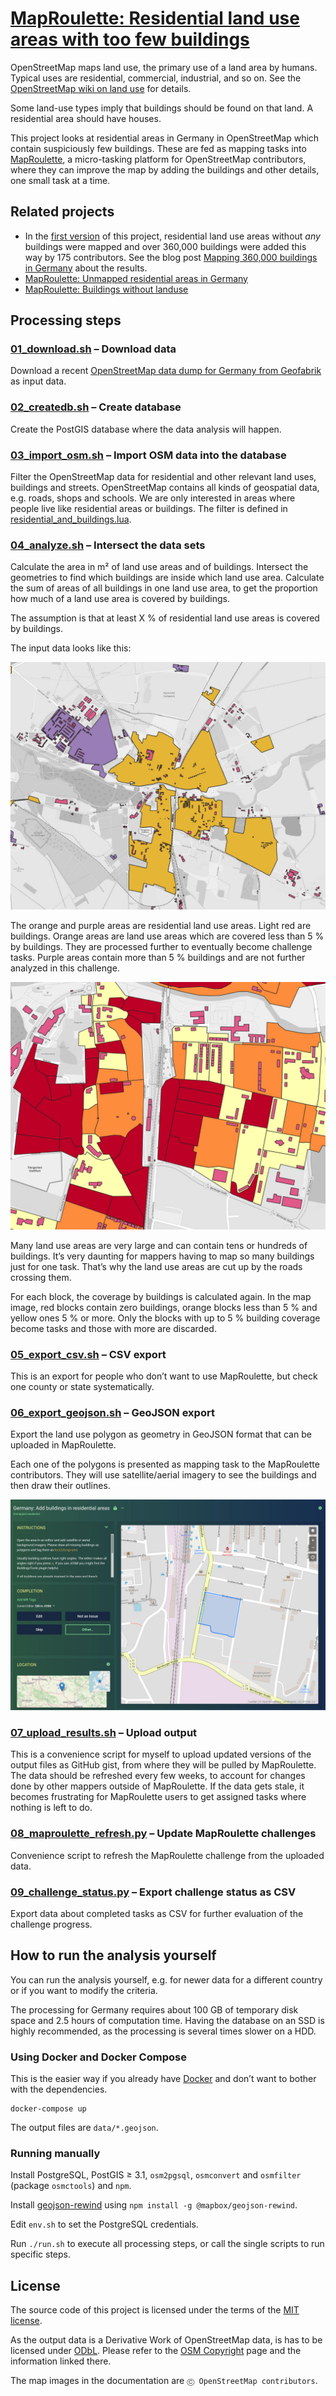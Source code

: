 # [MapRoulette: Residential land use areas with too few buildings](https://maproulette.org/browse/projects/41947)

OpenStreetMap maps land use, the primary use of a land area by humans.
Typical uses are residential, commercial, industrial, and so on. See the
[OpenStreetMap wiki on land use](https://wiki.openstreetmap.org/wiki/Key:landuse)
for details.

Some land-use types imply that buildings should be found on that land. A
residential area should have houses.

This project looks at residential areas in Germany in OpenStreetMap which
contain suspiciously few buildings. These are fed as mapping tasks into
[MapRoulette](https://maproulette.org/browse/projects/41947), a
micro-tasking platform for OpenStreetMap contributors, where they can improve
the map by adding the buildings and other details, one small task at a time.


## Related projects

* In the
  [first version](https://github.com/hfs/landuse_without_buildings/releases/tag/1.0.0)
  of this project, residential land use areas without *any* buildings were
  mapped and over 360,000 buildings were added this way by 175 contributors. See the blog post
  [Mapping 360,000 buildings in Germany](https://www.openstreetmap.org/user/hfs/diary/398014)
  about the results.
* [MapRoulette: Unmapped residential areas in Germany](https://github.com/hfs/unmapped-census)
* [MapRoulette: Buildings without landuse](https://github.com/hfs/buildings_without_landuse)


## Processing steps

### [01_download.sh](01_download.sh) – Download data

Download a recent
[OpenStreetMap data dump for Germany from Geofabrik](https://download.geofabrik.de/europe/germany.html)
as input data.

### [02_createdb.sh](02_createdb.sh) – Create database

Create the PostGIS database where the data analysis will happen.

### [03_import_osm.sh](03_import_osm.sh) – Import OSM data into the database

Filter the OpenStreetMap data for residential and other relevant land uses,
buildings and streets. OpenStreetMap contains all kinds of geospatial data,
e.g. roads, shops and schools. We are only interested in areas where people
live like residential areas or buildings. The filter is defined in
[residential_and_buildings.lua](residential_and_buildings.lua).

### [04_analyze.sh](04_analyze.sh) – Intersect the data sets

Calculate the area in m² of land use areas and of buildings. Intersect the
geometries to find which buildings are inside which land use area. Calculate
the sum of areas of all buildings in one land use area, to get the proportion
how much of a land use area is covered by buildings.

The assumption is that at least X % of residential land use areas is covered by
buildings.

The input data looks like this:

![Map of land use areas and buildings](doc/landuse_buildings.jpg)

The orange and purple areas are residential land use areas. Light red are
buildings. Orange areas are land use areas which are covered less than 5 % by
buildings. They are processed further to eventually become challenge tasks.
Purple areas contain more than 5 % buildings and are not further analyzed in
this challenge.

![Map of land use areas split by streets](doc/landuse_split.jpg)

Many land use areas are very large and can contain tens or hundreds of
buildings. It’s very daunting for mappers having to map so many buildings just
for one task. That’s why the land use areas are cut up by the roads crossing
them.

For each block, the coverage by buildings is calculated again. In the map
image, red blocks contain zero buildings, orange blocks less than 5 % and
yellow ones 5 % or more. Only the blocks with up to 5 % building coverage
become tasks and those with more are discarded.

### [05_export_csv.sh](05_export_csv.sh) – CSV export

This is an export for people who don’t want to use MapRoulette, but check one
county or state systematically.

### [06_export_geojson.sh](06_export_geojson.sh) – GeoJSON export

Export the land use polygon as geometry in GeoJSON format that can be uploaded
in MapRoulette.

Each one of the polygons is presented as mapping task to the MapRoulette
contributors. They will use satellite/aerial imagery to see the buildings and
then draw their outlines.

![MapRoulette screenshot](doc/maproulette.jpg)

### [07_upload_results.sh](07_upload_results.sh) – Upload output

This is a convenience script for myself to upload updated versions of the
output files as GitHub gist, from where they will be pulled by MapRoulette. The
data should be refreshed every few weeks, to account for changes done by other
mappers outside of MapRoulette. If the data gets stale, it becomes frustrating
for MapRoulette users to get assigned tasks where nothing is left to do.

### [08_maproulette_refresh.py](08_maproulette_refresh.py) – Update MapRoulette challenges

Convenience script to refresh the MapRoulette challenge from the uploaded data.

### [09_challenge_status.py](09_challenge_status.py) – Export challenge status as CSV

Export data about completed tasks as CSV for further evaluation of the challenge progress.


## How to run the analysis yourself

You can run the analysis yourself, e.g. for newer data for a different country
or if you want to modify the criteria.

The processing for Germany requires about 100 GB of temporary disk space and
2.5 hours of computation time. Having the database on an SSD is highly
recommended, as the processing is several times slower on a HDD.

### Using Docker and Docker Compose

This is the easier way if you already have [Docker](https://www.docker.com/)
and don’t want to bother with the dependencies.

```
docker-compose up
```

The output files are `data/*.geojson`.

### Running manually

Install PostgreSQL, PostGIS ≥ 3.1, `osm2pgsql`, `osmconvert` and `osmfilter`
(package `osmctools`) and `npm`.

Install [geojson-rewind](https://github.com/mapbox/geojson-rewind)
using `npm install -g @mapbox/geojson-rewind`.

Edit `env.sh` to set the PostgreSQL credentials.

Run `./run.sh` to execute all processing steps, or call the single scripts to
run specific steps.


## License

The source code of this project is licensed under the terms of the
[MIT license](LICENSE).

As the output data is a Derivative Work of OpenStreetMap data, is has to be
licensed under [ODbL](https://opendatacommons.org/licenses/odbl/). Please refer
to the [OSM Copyright](https://www.openstreetmap.org/copyright/) page and the
information linked there.

The map images in the documentation are `Ⓒ OpenStreetMap contributors`.

